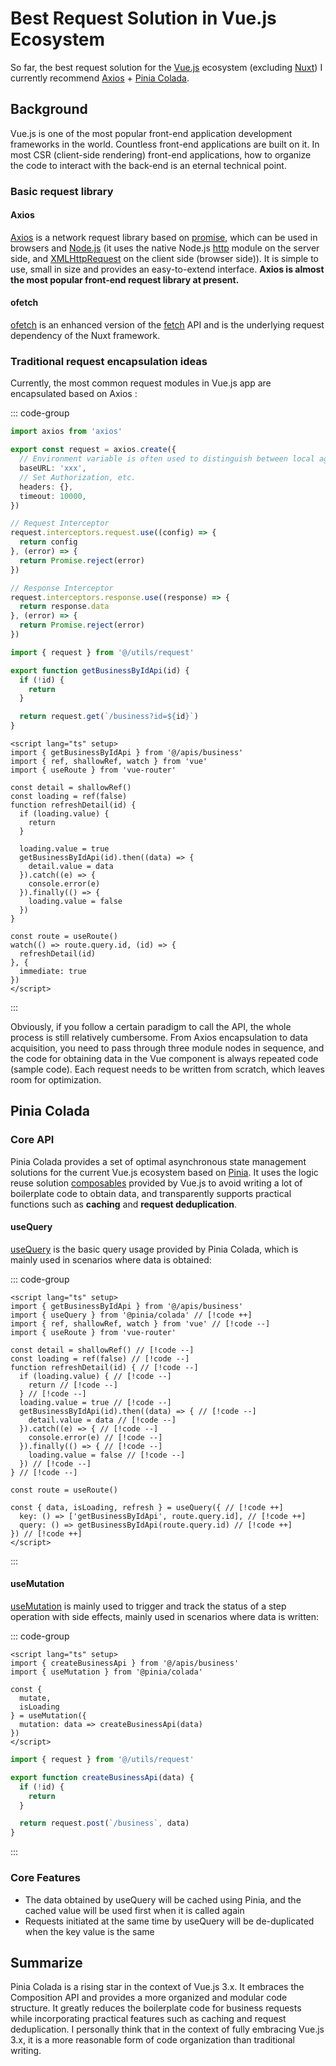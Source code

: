 # Best Request Solution in Vue.js Ecosystem

So far, the best request solution for the [Vue.js](https://vuejs.org/) ecosystem (excluding [Nuxt](https://nuxt.com/)) I currently recommend [Axios](https://axios-http.com/) + [Pinia Colada](https://pinia-colada.esm.dev/).

## Background

Vue.js is one of the most popular front-end application development frameworks in the world. Countless front-end applications are built on it. In most CSR (client-side rendering) front-end applications, how to organize the code to interact with the back-end is an eternal technical point.

### Basic request library

#### Axios

[Axios](https://axios-http.com/zh/) is a network request library based on [promise](https://developer.mozilla.org/docs/Web/JavaScript/Reference/Global_Objects/Promise), which can be used in browsers and [Node.js](https://nodejs.org/zh-cn) (it uses the native Node.js [http](https://nodejs.org/docs/latest/api/http.html) module on the server side, and [XMLHttpRequest](https://developer.mozilla.org/docs/Web/API/XMLHttpRequest) on the client side (browser side)). It is simple to use, small in size and provides an easy-to-extend interface. **Axios is almost the most popular front-end request library at present.**

#### ofetch

[ofetch](https://github.com/unjs/ofetch) is an enhanced version of the [fetch](https://developer.mozilla.org/zh-CN/docs/Web/API/Fetch_API) API and is the underlying request dependency of the Nuxt framework.

### Traditional request encapsulation ideas

Currently, the most common request modules in Vue.js app are encapsulated based on Axios :

::: code-group

```ts [utils/request.ts]
import axios from 'axios'

export const request = axios.create({
  // Environment variable is often used to distinguish between local agents and online API
  baseURL: 'xxx',
  // Set Authorization, etc.
  headers: {},
  timeout: 10000,
})

// Request Interceptor
request.interceptors.request.use((config) => {
  return config
}, (error) => {
  return Promise.reject(error)
})

// Response Interceptor
request.interceptors.response.use((response) => {
  return response.data
}, (error) => {
  return Promise.reject(error)
})
```

```ts [apis/business.ts]
import { request } from '@/utils/request'

export function getBusinessByIdApi(id) {
  if (!id) {
    return
  }

  return request.get(`/business?id=${id}`)
}
```

```vue [views/business.vue]
<script lang="ts" setup>
import { getBusinessByIdApi } from '@/apis/business'
import { ref, shallowRef, watch } from 'vue'
import { useRoute } from 'vue-router'

const detail = shallowRef()
const loading = ref(false)
function refreshDetail(id) {
  if (loading.value) {
    return
  }

  loading.value = true
  getBusinessByIdApi(id).then((data) => {
    detail.value = data
  }).catch((e) => {
    console.error(e)
  }).finally(() => {
    loading.value = false
  })
}

const route = useRoute()
watch(() => route.query.id, (id) => {
  refreshDetail(id)
}, {
  immediate: true
})
</script>
```

:::

Obviously, if you follow a certain paradigm to call the API, the whole process is still relatively cumbersome. From Axios encapsulation to data acquisition, you need to pass through three module nodes in sequence, and the code for obtaining data in the Vue component is always repeated code (sample code). Each request needs to be written from scratch, which leaves room for optimization.

## Pinia Colada

### Core API

Pinia Colada provides a set of optimal asynchronous state management solutions for the current Vue.js ecosystem based on [Pinia](https://pinia.vuejs.org/zh/). It uses the logic reuse solution [composables](https://cn.vuejs.org/guide/reusability/composables) provided by Vue.js to avoid writing a lot of boilerplate code to obtain data, and transparently supports practical functions such as **caching** and **request deduplication**.

#### useQuery

[useQuery](https://pinia-colada.esm.dev/guide/queries.html) is the basic query usage provided by Pinia Colada, which is mainly used in scenarios where data is obtained:

::: code-group

```vue [views/business.vue]
<script lang="ts" setup>
import { getBusinessByIdApi } from '@/apis/business'
import { useQuery } from '@pinia/colada' // [!code ++]
import { ref, shallowRef, watch } from 'vue' // [!code --]
import { useRoute } from 'vue-router'

const detail = shallowRef() // [!code --]
const loading = ref(false) // [!code --]
function refreshDetail(id) { // [!code --]
  if (loading.value) { // [!code --]
    return // [!code --]
  } // [!code --]
  loading.value = true // [!code --]
  getBusinessByIdApi(id).then((data) => { // [!code --]
    detail.value = data // [!code --]
  }).catch((e) => { // [!code --]
    console.error(e) // [!code --]
  }).finally(() => { // [!code --]
    loading.value = false // [!code --]
  }) // [!code --]
} // [!code --]

const route = useRoute()

const { data, isLoading, refresh } = useQuery({ // [!code ++]
  key: () => ['getBusinessByIdApi', route.query.id], // [!code ++]
  query: () => getBusinessByIdApi(route.query.id) // [!code ++]
}) // [!code ++]
</script>
```

:::

#### useMutation

[useMutation](https://pinia-colada.esm.dev/guide/mutations.html) is mainly used to trigger and track the status of a step operation with side effects, mainly used in scenarios where data is written:

::: code-group

```vue [views/business.vue]
<script lang="ts" setup>
import { createBusinessApi } from '@/apis/business'
import { useMutation } from '@pinia/colada'

const {
  mutate,
  isLoading
} = useMutation({
  mutation: data => createBusinessApi(data)
})
</script>
```

```ts [apis/business.ts]
import { request } from '@/utils/request'

export function createBusinessApi(data) {
  if (!id) {
    return
  }

  return request.post(`/business`, data)
}
```

:::

### Core Features

- The data obtained by useQuery will be cached using Pinia, and the cached value will be used first when it is called again
- Requests initiated at the same time by useQuery will be de-duplicated when the key value is the same

## Summarize

Pinia Colada is a rising star in the context of Vue.js 3.x. It embraces the Composition API and provides a more organized and modular code structure. It greatly reduces the boilerplate code for business requests while incorporating practical features such as caching and request deduplication. I personally think that in the context of fully embracing Vue.js 3.x, it is a more reasonable form of code organization than traditional writing.
